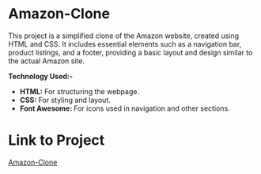 # Amazon-Clone
This project is a simplified clone of the Amazon website, created using HTML and CSS. It includes essential elements such as a navigation bar, product listings, and a footer, providing a basic layout and design similar to the actual Amazon site.

<b>Technology Used:-</b>
<ul>
    <li><b>HTML:</b> For structuring the webpage.</li>
    <li><b>CSS:</b> For styling and layout.</li>
    <li><b>Font Awesome: </b>For icons used in navigation and other sections.</li>
</ul>

# Link to Project
<a href="https://amazon-clone2535.netlify.app/">Amazon-Clone</a>
